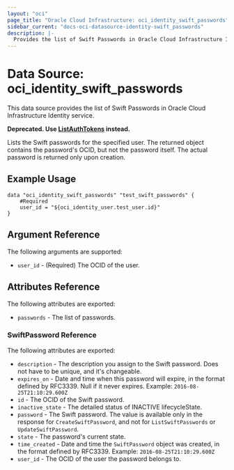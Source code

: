 ```yaml
---
layout: "oci"
page_title: "Oracle Cloud Infrastructure: oci_identity_swift_passwords"
sidebar_current: "docs-oci-datasource-identity-swift_passwords"
description: |-
  Provides the list of Swift Passwords in Oracle Cloud Infrastructure Identity service
---
```


# Data Source: oci_identity_swift_passwords
This data source provides the list of Swift Passwords in Oracle Cloud Infrastructure Identity service.

**Deprecated. Use [ListAuthTokens](https://docs.cloud.oracle.com/iaas/api/#/en/identity/20160918/AuthToken/ListAuthTokens) instead.**

Lists the Swift passwords for the specified user. The returned object contains the password's OCID, but not
the password itself. The actual password is returned only upon creation.


## Example Usage

```hcl
data "oci_identity_swift_passwords" "test_swift_passwords" {
	#Required
	user_id = "${oci_identity_user.test_user.id}"
}
```

## Argument Reference

The following arguments are supported:

* `user_id` - (Required) The OCID of the user.


## Attributes Reference

The following attributes are exported:

* `passwords` - The list of passwords.

### SwiftPassword Reference

The following attributes are exported:

* `description` - The description you assign to the Swift password. Does not have to be unique, and it's changeable.
* `expires_on` - Date and time when this password will expire, in the format defined by RFC3339. Null if it never expires.  Example: `2016-08-25T21:10:29.600Z` 
* `id` - The OCID of the Swift password.
* `inactive_state` - The detailed status of INACTIVE lifecycleState.
* `password` - The Swift password. The value is available only in the response for `CreateSwiftPassword`, and not for `ListSwiftPasswords` or `UpdateSwiftPassword`. 
* `state` - The password's current state.
* `time_created` - Date and time the `SwiftPassword` object was created, in the format defined by RFC3339.  Example: `2016-08-25T21:10:29.600Z` 
* `user_id` - The OCID of the user the password belongs to.

